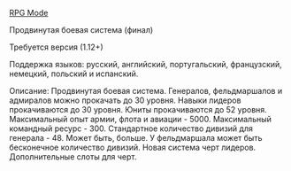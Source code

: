 <a href="https://steamcommunity.com/sharedfiles/filedetails/?id=1429338237" target="_blank">RPG Mode</a>

Продвинутая боевая система (финал)

Требуется версия (1.12+)

Поддержка языков: русский, английский, португальский, французский, немецкий, польский и испанский.

Описание: Продвинутая боевая система. Генералов, фельдмаршалов и адмиралов можно прокачать до 30 уровня. Навыки лидеров прокачиваются до 30 уровня. Юниты прокачиваются до 52 уровня. Максимальный опыт армии, флота и авиации - 5000. Максимальный командный ресурс - 300. Стандартное количество дивизий для генерала - 48. Может быть, больше. У фельдмаршала может быть бесконечное количество дивизий. Новая система черт лидеров. Дополнительные слоты для черт. 
